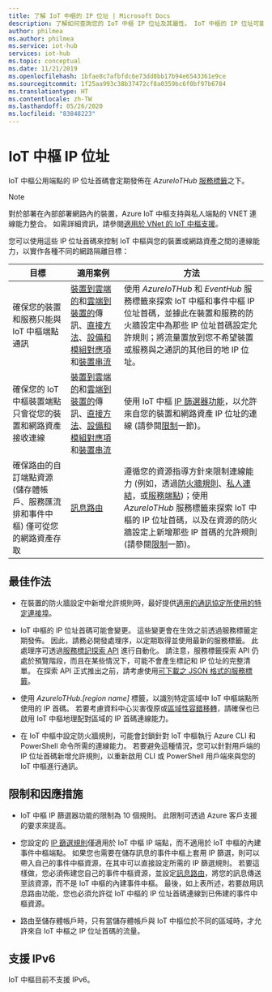 ```yaml
---
title: 了解 IoT 中樞的 IP 位址 | Microsoft Docs
description: 了解如何查詢您的 IoT 中樞 IP 位址及其屬性。 IoT 中樞的 IP 位址可能會在特定情況下變更，例如災害復原或區域性容錯移轉。
author: philmea
ms.author: philmea
ms.service: iot-hub
services: iot-hub
ms.topic: conceptual
ms.date: 11/21/2019
ms.openlocfilehash: 1bfae8c7afbfdc6e73dd8bb17b94e6543361e9ce
ms.sourcegitcommit: 1f25aa993c38b37472cf8a0359bc6f0bf97b6784
ms.translationtype: HT
ms.contentlocale: zh-TW
ms.lasthandoff: 05/26/2020
ms.locfileid: "83848223"
---
```

# <a name="iot-hub-ip-addresses"></a>IoT 中樞 IP 位址

IoT 中樞公用端點的 IP 位址首碼會定期發佈在 _AzureIoTHub_ [服務標籤](../virtual-network/service-tags-overview.md)之下。

> [!NOTE]
> 對於部署在內部部署網路內的裝置，Azure IoT 中樞支持與私人端點的 VNET 連線能力整合。 如需詳細資訊，請參閱[適用於 VNet 的 IoT 中樞支援](./virtual-network-support.md)。


您可以使用這些 IP 位址首碼來控制 IoT 中樞與您的裝置或網路資產之間的連線能力，以實作各種不同的網路隔離目標：

| 目標 | 適用案例 | 方法 |
|------|-----------|----------|
| 確保您的裝置和服務只能與 IoT 中樞端點通訊 | [裝置到雲端的](./iot-hub-devguide-messaging.md)和[雲端到裝置的](./iot-hub-devguide-messages-c2d.md)傳訊、[直接方法](./iot-hub-devguide-direct-methods.md)、[設備和模組對應項](./iot-hub-devguide-device-twins.md)和[裝置串流](./iot-hub-device-streams-overview.md) | 使用 _AzureIoTHub_ 和 _EventHub_ 服務標籤來探索 IoT 中樞和事件中樞 IP 位址首碼，並據此在裝置和服務的防火牆設定中為那些 IP 位址首碼設定允許規則；將流量置放到您不希望裝置或服務與之通訊的其他目的地 IP 位址。 |
| 確保您的 IoT 中樞裝置端點只會從您的裝置和網路資產接收連線 | [裝置到雲端的](./iot-hub-devguide-messaging.md)和[雲端到裝置的](./iot-hub-devguide-messages-c2d.md)傳訊、[直接方法](./iot-hub-devguide-direct-methods.md)、[設備和模組對應項](./iot-hub-devguide-device-twins.md)和[裝置串流](./iot-hub-device-streams-overview.md) | 使用 IoT 中樞 [IP 篩選器功能](iot-hub-ip-filtering.md)，以允許來自您的裝置和網路資產 IP 位址的連線 (請參閱[限制](#limitations-and-workarounds)一節)。 | 
| 確保路由的自訂端點資源 (儲存體帳戶、服務匯流排和事件中樞) 僅可從您的網路資產存取 | [訊息路由](./iot-hub-devguide-messages-d2c.md) | 遵循您的資源指導方針來限制連線能力 (例如，透過[防火牆規則](../storage/common/storage-network-security.md)、[私人連結](../private-link/private-endpoint-overview.md)，或[服務端點](../virtual-network/virtual-network-service-endpoints-overview.md))；使用 _AzureIoTHub_ 服務標籤來探索 IoT 中樞的 IP 位址首碼，以及在資源的防火牆設定上新增那些 IP 首碼的允許規則 (請參閱[限制](#limitations-and-workarounds)一節)。 |



## <a name="best-practices"></a>最佳作法

* 在裝置的防火牆設定中新增允許規則時，最好提供[適用的通訊協定所使用的特定連接埠](./iot-hub-devguide-protocols.md#port-numbers)。

* IoT 中樞的 IP 位址首碼可能會變更。 這些變更會在生效之前透過服務標籤定期發佈。 因此，請務必開發處理序，以定期取得並使用最新的服務標籤。 此處理序可透過[服務標記探索 API](../virtual-network/service-tags-overview.md#service-tags-on-premises) 進行自動化。 請注意，服務標籤探索 API 仍處於預覽階段，而且在某些情況下，可能不會產生標記和 IP 位址的完整清單。 在探索 API 正式推出之前，請考慮使用[可下載之 JSON 格式的服務標籤](../virtual-network/service-tags-overview.md#discover-service-tags-by-using-downloadable-json-files)。 

* 使用 *AzureIoTHub.[region name]* 標籤，以識別特定區域中 IoT 中樞端點所使用的 IP 首碼。 若要考慮資料中心災害復原或[區域性容錯移轉](iot-hub-ha-dr.md)，請確保也已啟用 IoT 中樞地理配對區域的 IP 首碼連線能力。

* 在 IoT 中樞中設定防火牆規則，可能會封鎖針對 IoT 中樞執行 Azure CLI 和 PowerShell 命令所需的連線能力。 若要避免這種情況，您可以針對用戶端的 IP 位址首碼新增允許規則，以重新啟用 CLI 或 PowerShell 用戶端來與您的 IoT 中樞進行通訊。  


## <a name="limitations-and-workarounds"></a>限制和因應措施

* IoT 中樞 IP 篩選器功能的限制為 10 個規則。 此限制可透過 Azure 客戶支援的要求來提高。 

* 您設定的 [IP 篩選規則](iot-hub-ip-filtering.md)僅適用於 IoT 中樞 IP 端點，而不適用於 IoT 中樞的內建事件中樞端點。 如果您也需要在儲存訊息的事件中樞上套用 IP 篩選，則可以帶入自己的事件中樞資源，在其中可以直接設定所需的 IP 篩選規則。 若要這樣做，您必須佈建您自己的事件中樞資源，並設定[訊息路由](./iot-hub-devguide-messages-d2c.md)，將您的訊息傳送至該資源，而不是 IoT 中樞的內建事件中樞。 最後，如上表所述，若要啟用訊息路由功能，您也必須允許從 IoT 中樞的 IP 位址首碼連線到已佈建的事件中樞資源。

* 路由至儲存體帳戶時，只有當儲存體帳戶與 IoT 中樞位於不同的區域時，才允許來自 IoT 中樞之 IP 位址首碼的流量。

## <a name="support-for-ipv6"></a>支援 IPv6 

IoT 中樞目前不支援 IPv6。
